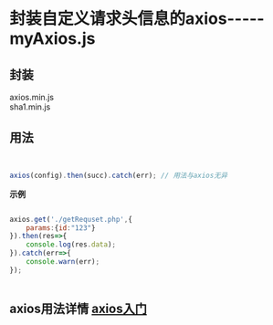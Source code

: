 # 封装自定义请求头信息的axios-----myAxios.js


## 封装
axios.min.js  
sha1.min.js


## 用法

```js


axios(config).then(succ).catch(err); // 用法与axios无异

```

**示例**

```js

axios.get('./getRequset.php',{
	params:{id:"123"}
}).then(res=>{
	console.log(res.data);
}).catch(err=>{
	console.warn(err);
});



```


## axios用法详情 [axios入门](https://github.com/Yangfan2016/myweb2016/blob/master/2017blog/Ajax/axios%E5%85%A5%E9%97%A8.md)

